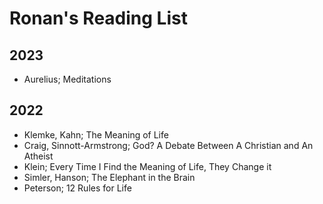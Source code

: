 # Ronan's Reading List

## 2023

- Aurelius; Meditations

## 2022

- Klemke, Kahn; The Meaning of Life
- Craig, Sinnott-Armstrong; God? A Debate Between A Christian and An Atheist
- Klein; Every Time I Find the Meaning of Life, They Change it
- Simler, Hanson; The Elephant in the Brain
- Peterson; 12 Rules for Life